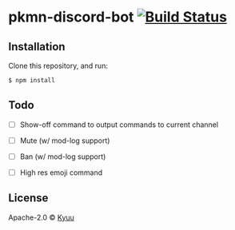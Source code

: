 # pkmn-discord-bot [![Build Status][travis-image]][travis-url]
> 

## Installation

Clone this repository, and run:
```sh
$ npm install
```

## Todo

- [ ] Show-off command to output commands to current channel
- [ ] Mute (w/ mod-log support)
- [ ] Ban (w/ mod-log support)
- [ ] High res emoji command


## License

Apache-2.0 © [Kyuu]()

[travis-image]: https://travis-ci.org/finajo/DiscordBot.svg?branch=master
[travis-url]: https://travis-ci.org/finajo/DiscordBot
